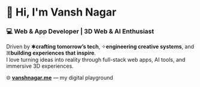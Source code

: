 # 👋 Hi, I'm Vansh Nagar  
### 💻 Web & App Developer | 3D Web & AI Enthusiast  

Driven by ✱**crafting tomorrow’s tech**, ✧**engineering creative systems**, and ꕤ**building experiences that inspire**.  
I love turning ideas into reality through full-stack web apps, AI tools, and immersive 3D experiences.

🌐 **[vanshnagar.me](https://vanshnagar.me/)** — my digital playground  
